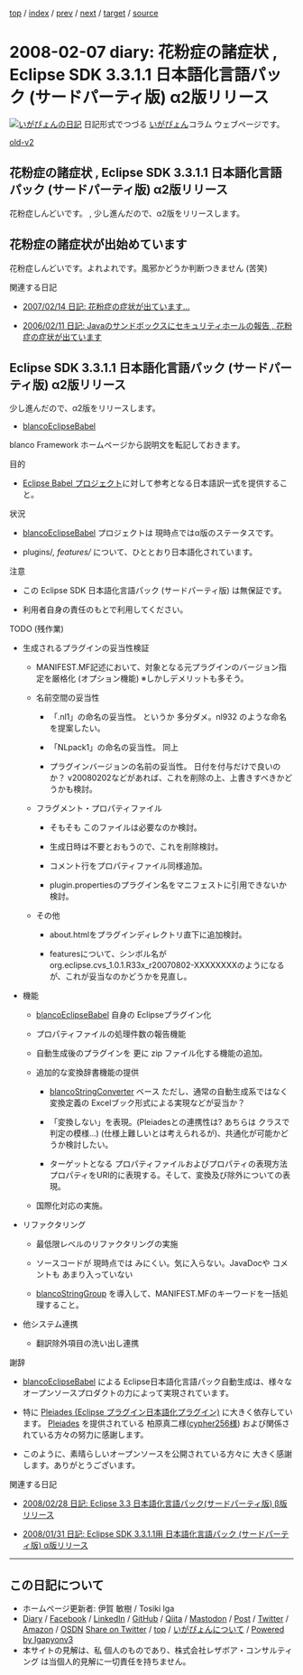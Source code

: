 [top](../index.html) 
 / [index](index.html) 
 / [prev](ig080203.html) 
 / [next](ig080210.html) 
 / [target](https://www.igapyon.jp/igapyon/diary/2008/ig080207.html) 
 / [source](https://github.com/igapyon/diary/blob/master/2008/ig080207.src.md) 

2008-02-07 diary: 花粉症の諸症状 , Eclipse SDK 3.3.1.1 日本語化言語パック (サードパーティ版) α2版リリース
=====================================================================================================
[![いがぴょんの日記](https://www.igapyon.jp/igapyon/diary/images/iga202308_64.jpg "いがぴょん")](https://www.igapyon.jp/igapyon/diary/memo/memoigapyon.html) 日記形式でつづる [いがぴょん](https://www.igapyon.jp/igapyon/diary/memo/memoigapyon.html)コラム ウェブページです。

[old-v2](ig080207-orig.html)

## 花粉症の諸症状 , Eclipse SDK 3.3.1.1 日本語化言語パック (サードパーティ版) α2版リリース

花粉症しんどいです。 , 少し進んだので、α2版をリリースします。


## 花粉症の諸症状が出始めています

花粉症しんどいです。よれよれです。風邪かどうか判断つきません (苦笑)

関連する日記

* [2007/02/14 日記: 花粉症の症状が出ています…](../2007/ig070214.html)
  
* [2006/02/11 日記: Javaのサンドボックスにセキュリティホールの報告 , 花粉症の症状が出ています](../2006/ig060211.html)

## Eclipse SDK 3.3.1.1 日本語化言語パック (サードパーティ版) α2版リリース

少し進んだので、α2版をリリースします。

* [blancoEclipseBabel](https://www.igapyon.jp/blanco/blancoeclipsebabel.html)

blanco Framework ホームページから説明文を転記しておきます。

目的

* [Eclipse Babel プロジェクト](http://www.eclipse.org/babel/)に対して参考となる日本語訳一式を提供すること。

状況

* [blancoEclipseBabel](https://www.igapyon.jp/blanco/blancoeclipsebabel.html) プロジェクトは 現時点ではα版のステータスです。
  
* plugins/*, features/* について、ひととおり日本語化されています。

注意

* この Eclipse SDK 日本語化言語パック (サードパーティ版) は無保証です。
  
* 利用者自身の責任のもとで利用してください。

TODO (残作業)

* 生成されるプラグインの妥当性検証
  
  * MANIFEST.MF記述において、対象となる元プラグインのバージョン指定を厳格化 (オプション機能)
    ※しかしデメリットも多そう。
    
  * 名前空間の妥当性
    
    * 「.nl1」の命名の妥当性。
      というか 多分ダメ。nl932 のような命名を提案したい。
      
    * 「NLpack1」の命名の妥当性。
      同上
      
    * プラグインバージョンの名前の妥当性。
      日付を付与だけで良いのか？ v20080202などがあれば、これを削除の上、上書きすべきかどうかも検討。
    

    
  * フラグメント・プロパティファイル
    
    * そもそも このファイルは必要なのか検討。
      
    * 生成日時は不要とおもうので、これを削除検討。
      
    * コメント行をプロパティファイル同様追加。
      
    * plugin.propertiesのプラグイン名をマニフェストに引用できないか検討。
    

    
  * その他
    
    * about.htmlをプラグインディレクトリ直下に追加検討。
      
    * featuresについて、シンボル名が org.eclipse.cvs_1.0.1.R33x_r20070802-XXXXXXXXのようになるが、これが妥当なのかどうかを見直し。
    

  

  
* 機能
  
  * [blancoEclipseBabel](https://www.igapyon.jp/blanco/blancoeclipsebabel.html) 自身の Eclipseプラグイン化
    
  * プロパティファイルの処理件数の報告機能
    
  * 自動生成後のプラグインを 更に zip ファイル化する機能の追加。
    
  * 追加的な変換辞書機能の提供
    
    * [blancoStringConverter](https://www.igapyon.jp/blanco/blancostringconverter.html) ベース
      ただし、通常の自動生成系ではなく変換定義の Excelブック形式による実現などが妥当か？
      
    * 「変換しない」を表現。(Pleiadesとの連携性は? あちらは クラスで判定の模様…)
      (仕様上難しいとは考えられるが)、共通化が可能かどうか検討したい。
      
    * ターゲットとなる プロパティファイルおよびプロパティの表現方法
      プロパティをURI的に表現する。そして、変換及び除外についての表現。
    

    
  * 国際化対応の実施。
  

  
* リファクタリング
  
  * 最低限レベルのリファクタリングの実施
    
  * ソースコードが 現時点では みにくい。気に入らない。JavaDocや コメントも あまり入っていない
    
  * [blancoStringGroup](https://www.igapyon.jp/blanco/blancostringgroup.html) を導入して、MANIFEST.MFのキーワードを一括処理すること。
  

  
* 他システム連携
  
  * 翻訳除外項目の洗い出し連携
  

謝辞

* [blancoEclipseBabel](https://www.igapyon.jp/blanco/blancoeclipsebabel.html) による Eclipse日本語化言語パック自動生成は、様々なオープンソースプロダクトの力によって実現されています。
  
* 特に [Pleiades (Eclipse プラグイン日本語化プラグイン)](http://mergedoc.sourceforge.jp/pleiades.html) に大きく依存しています。
  [Pleiades](http://mergedoc.sourceforge.jp/pleiades.html) を提供されている 柏原真二様([cypher256様](http://d.hatena.ne.jp/cypher256/)) および関係されている方々の努力に感謝します。
  
* このように、素晴らしいオープンソースを公開されている方々に 大きく感謝します。ありがとうございます。

関連する日記

* [2008/02/28 日記: Eclipse 3.3 日本語化言語パック(サードパーティ版) β版 リリース](ig080228.html)
  
* [2008/01/31 日記: Eclipse SDK 3.3.1.1用 日本語化言語パック (サードパーティ版) α版リリース](ig080131.html)


----------------------------------------------------------------------------------------------------

## この日記について

* ホームページ更新者: 伊賀 敏樹 / Tosiki Iga
* [Diary](https://www.igapyon.jp/igapyon/diary/) / [Facebook](https://www.facebook.com/igapyon) / [LinkedIn](https://www.linkedin.com/in/toshikiiga) / [GitHub](https://github.com/igapyon) / [Qiita](https://qiita.com/igapyon) / [Mastodon](https://social.vivaldi.net/@igapyon) / [Post](https://post.news/igapyon) / [Twitter](https://twitter.com/ToshikiIga) / [Amazon](https://www.amazon.co.jp/%E4%BC%8A%E8%B3%80-%E6%95%8F%E6%A8%B9/e/B004LTQWCQ) / [OSDN](https://ja.osdn.net/users/iga/)
[Share on Twitter](https://twitter.com/intent/tweet?hashtags=igapyon%2Cdiary%2C%E3%81%84%E3%81%8C%E3%81%B4%E3%82%87%E3%82%93&text=%E8%8A%B1%E7%B2%89%E7%97%87%E3%81%AE%E8%AB%B8%E7%97%87%E7%8A%B6+%2C+Eclipse+SDK+3.3.1.1+%E6%97%A5%E6%9C%AC%E8%AA%9E%E5%8C%96%E8%A8%80%E8%AA%9E%E3%83%91%E3%83%83%E3%82%AF+%28%E3%82%B5%E3%83%BC%E3%83%89%E3%83%91%E3%83%BC%E3%83%86%E3%82%A3%E7%89%88%29+%CE%B12%E7%89%88%E3%83%AA%E3%83%AA%E3%83%BC%E3%82%B9&url=https%3A%2F%2Fwww.igapyon.jp%2Figapyon%2Fdiary%2F2008%2Fig080207.html) / [top](../index.html) / [いがぴょんについて](https://www.igapyon.jp/igapyon/diary/memo/memoigapyon.html) / [Powered by Igapyonv3](https://github.com/igapyon/igapyonv3)
* 本サイトの見解は、私 個人のものであり、株式会社レザボア・コンサルティング は当個人的見解に一切責任を持ちません。 
